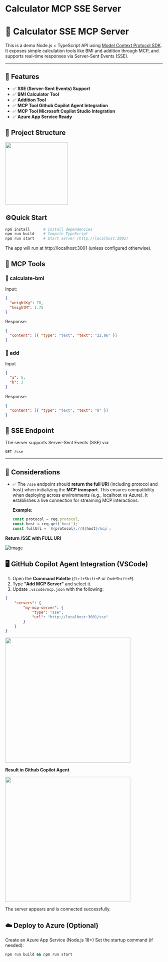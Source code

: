 # Calculator MCP SSE Server
# 🧮 Calculator SSE MCP Server

This is a demo Node.js + TypeScript API using [Model Context Protocol SDK](https://www.npmjs.com/package/@modelcontextprotocol/sdk). It exposes simple calculation tools like BMI and addition through MCP, and supports real-time responses via Server-Sent Events (SSE).

---

## 🚀 Features

- ✅ **SSE (Server-Sent Events) Support**
- ✅ **BMI Calculator Tool**
- ✅ **Addition Tool**
- ✅ **MCP Tool Github Copilot Agent Integration**
- ✅ **MCP Tool Microsoft Copilot Studio Integration**
- ✅ **Azure App Service Ready**

## 📁 Project Structure
<p align="left"> <img src="https://github.com/user-attachments/assets/8cb871fd-bc53-4dcb-a946-916be2ea8286" width="200"/> </p>

## ⚙️Quick Start
```bash
npm install      # Install dependencies
npm run build    # Compile TypeScript
npm run start    # Start server (http://localhost:3001)
```

The app will run at http://localhost:3001 (unless configured otherwise).

## 🧪 MCP Tools
### 🔹 calculate-bmi
Input:
```json
{
  "weightKg": 70,
  "heightM": 1.75
}
```

Response:

```json
{
  "content": [{ "type": "text", "text": "22.86" }]
}
```

### 🔹 add
Input

```json
{
  "a": 5,
  "b": 3
}
```

Response:
```json
{
  "content": [{ "type": "text", "text": "8" }]
}
```

## 🔁 SSE Endpoint
The server supports Server-Sent Events (SSE) via:

```bash
GET /sse
```
---

## 📌 Considerations

- ✅ The `/sse` endpoint should **return the full URI** (including protocol and host) when initializing the **MCP transport**. This ensures compatibility when deploying across environments (e.g., localhost vs Azure). It establishes a live connection for streaming MCP interactions.

  **Example:**
  ```ts
  const protocol = req.protocol;
  const host = req.get('host');
  const fullUri = `${protocol}://${host}/mcp`;

**Return /SSE with FULL URI**

  ![image](https://github.com/user-attachments/assets/15ce02fb-216b-4f87-8190-ed948bfdcca8)

## 🖥️ **GitHub Copilot Agent Integration (VSCode)**
1. Open the **Command Palette** (`Ctrl+Shift+P` or `Cmd+Shift+P`).
2. Type **"Add MCP Server"** and select it.
3. Update `.vscode/mcp.json` with the following:

```json
{
    "servers": {
        "my-mcp-server": {
            "type": "sse",
            "url": "http://localhost:3001/sse"
        }
    }
}
```
<p align="left"> <img src="https://github.com/user-attachments/assets/5109619f-071e-41f9-aa92-f37a767306ac" width="400"/> </p>

**Result in Github Copilot Agent**
<p align="left"> <img src="https://github.com/user-attachments/assets/e4c0977c-a388-42cb-8f98-9f6cb84d3978" width="400"/> </p>
The server appears and is connected successfully.

## ☁️ Deploy to Azure (Optional)
Create an Azure App Service (Node.js 18+)
Set the startup command (if needed):
```bash
npm run build && npm run start

